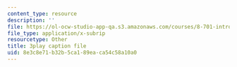 ```yaml
---
content_type: resource
description: ''
file: https://ol-ocw-studio-app-qa.s3.amazonaws.com/courses/8-701-introduction-to-nuclear-and-particle-physics-fall-2020/8e3c8e71b32b5ca189eaca54c58a10a0_DXf8JrCEaNk.vtt
file_type: application/x-subrip
resourcetype: Other
title: 3play caption file
uid: 8e3c8e71-b32b-5ca1-89ea-ca54c58a10a0
---
```

